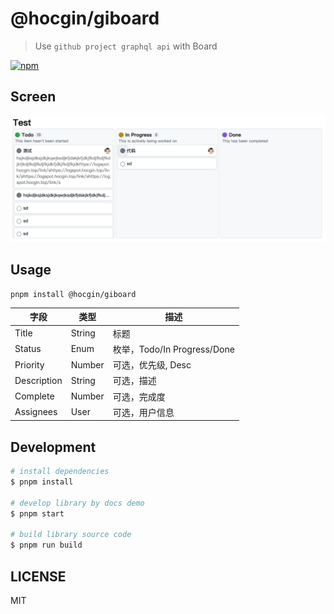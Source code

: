 # @hocgin/giboard

> Use `github project graphql api` with Board

[![npm](https://img.shields.io/npm/v/@hocgin/giboard?style=flat-square)](https://www.npmjs.com/package/@hocgin/giboard)

## Screen

![img.png](https://raw.githubusercontent.com/hocgin/giboard/main/_docs/img.png)

## Usage

```shell
pnpm install @hocgin/giboard
```

| 字段          | 类型     | 描述                       |
|-------------|--------|--------------------------|
| Title       | String | 标题                       |
| Status      | Enum   | 枚举，Todo/In Progress/Done |
| Priority    | Number | 可选，优先级, Desc             |
| Description | String | 可选，描述                    |
| Complete    | Number | 可选，完成度                   |
| Assignees   | User   | 可选，用户信息                  |

## Development

```bash
# install dependencies
$ pnpm install

# develop library by docs demo
$ pnpm start

# build library source code
$ pnpm run build
```

## LICENSE

MIT
